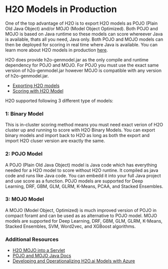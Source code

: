 # H2O Models in Production #

One of the top advantage of H2O is to export H2O models as POJO (Plain Old Java Object) and/or MOJO (Model Object Optimized). Both POJO and MOJO is based on Java runtime so these models can score whereever Java is available, thats all you need, Java only. Both POJO and MOJO models can then be deployed for scoring in real time where Java is available. You can learn more about H2O models in production [here](http://docs.h2o.ai/h2o/latest-stable/h2o-docs/productionizing.html). 

H2O does provide h2o-genmodel.jar as the only compile and runtime dependency for POJO and MOJO. For POJO you must use the exact same version of h2o-genmodel.jar however MOJO is compatible with any version of h2o-genmodel.jar. 

 - [Exporting H2O models](https://github.com/Avkash/mldl/blob/master/orgs/h2o/guide/scoring/h2o_model_export.md)
 - [Scoring with H2O Model](https://github.com/Avkash/mldl/blob/master/orgs/h2o/guide/scoring/h2o_model_score.md)

H2O supported following 3 different type of models: 

### 1: Binary Model ###
This is in-cluster scoring method means you must need exact verion of H2O cluster up and running to score with H2O Binary Models. You can export binary models and import back to H2O as long as both the export and import H2O cluser version are exactly the same. 

### 2: POJO Model ###
A POJO (Plain Old Java Object) model is Java code which has everything needed for a H2O model to score without H2O runtine. It compiled as java code and runs like Java code. You can embedd it into your full Java project and use score as a function.  POJO models are supported for Deep Learning, DRF, GBM, GLM, GLRM, K-Means, PCAA, and Stacked Ensembles.

### 3: MOJO Model ###
A MOJO (Model Object, Optimized) is much improved version of POJO in compact foramt and can be used as as alternative to POJO model. MOJO models are supported for Deep Learning, DRF, GBM, GLM, GLRM, K-Means, Stacked Ensembles, SVM, Word2vec, and XGBoost algorithms. 
      
### Additional Resources ###
 - [H2O MOJO into a Servlet](https://github.com/h2oai/app-mojo-servlet)
 - [POJO and MOJO Java Docs](http://docs.h2o.ai/h2o/latest-stable/h2o-genmodel/javadoc/index.html)
 - [Developing and Operationalizing H2O.ai Models with Azure](https://blogs.technet.microsoft.com/machinelearning/2017/11/28/developing-and-operationalizing-h2o-ai-models-with-azure/)

